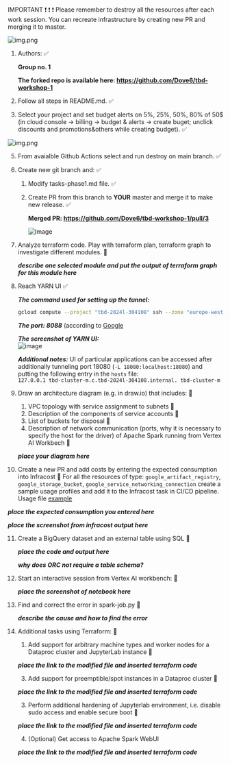 IMPORTANT ❗ ❗ ❗ Please remember to destroy all the resources after each work session. You can recreate infrastructure by creating new PR and merging it to master.
  
![img.png](doc/figures/destroy.png)

1. Authors: ✅

   **Group no. 1**

   **The forked repo is available here: https://github.com/Dove6/tbd-workshop-1**
   
3. Follow all steps in README.md. ✅

4. Select your project and set budget alerts on 5%, 25%, 50%, 80% of 50$ (in cloud console -> billing -> budget & alerts -> create buget; unclick discounts and promotions&others while creating budget). ✅

  ![img.png](doc/figures/discounts.png)

5. From avaialble Github Actions select and run destroy on main branch. ✅
   
7. Create new git branch and: ✅
    1. Modify tasks-phase1.md file. ✅
    
    2. Create PR from this branch to **YOUR** master and merge it to make new release. ✅

       **Merged PR: https://github.com/Dove6/tbd-workshop-1/pull/3**

       ![image](https://github.com/Dove6/tbd-workshop-1/assets/24943032/2b30ab02-2458-44f1-b706-8b55daa83508)

8. Analyze terraform code. Play with terraform plan, terraform graph to investigate different modules. 🔄

    ***describe one selected module and put the output of terraform graph for this module here***
   
9. Reach YARN UI ✅
   
   ***The command used for setting up the tunnel:***
   ```sh
   gcloud compute --project "tbd-2024l-304108" ssh --zone "europe-west1-b" "tbd-cluster-m" -- -L 8088:localhost:8088
   ```

   ***The port: 8088*** (according to [Google](https://cloud.google.com/dataproc/docs/concepts/accessing/cluster-web-interfaces#available_interfaces_)

   ***The screenshot of YARN UI:***  
   ![image](https://github.com/Dove6/tbd-workshop-1/assets/24943032/27dda782-ece0-411a-96c4-6b3b5fe8e867)

   ***Additional notes:***
   UI of particular applications can be accessed after additionally tunneling port 18080 (`-L 18080:localhost:18080`) and putting the following entry in the `hosts` file:  
   `127.0.0.1 tbd-cluster-m.c.tbd-2024l-304108.internal. tbd-cluster-m`
   
11. Draw an architecture diagram (e.g. in draw.io) that includes: 🔄
    1. VPC topology with service assignment to subnets 🔄
    2. Description of the components of service accounts 🔄
    3. List of buckets for disposal 🔄
    4. Description of network communication (ports, why it is necessary to specify the host for the driver) of Apache Spark running from Vertex AI Workbech 🔄
  
    ***place your diagram here***

12. Create a new PR and add costs by entering the expected consumption into Infracost 🔄
For all the resources of type: `google_artifact_registry`, `google_storage_bucket`, `google_service_networking_connection`
create a sample usage profiles and add it to the Infracost task in CI/CD pipeline. Usage file [example](https://github.com/infracost/infracost/blob/master/infracost-usage-example.yml) 

   ***place the expected consumption you entered here***

   ***place the screenshot from infracost output here***

11. Create a BigQuery dataset and an external table using SQL 🔄
    
    ***place the code and output here***
   
    ***why does ORC not require a table schema?***

  
12. Start an interactive session from Vertex AI workbench: 🔄

    ***place the screenshot of notebook here***
   
13. Find and correct the error in spark-job.py 🔄

    ***describe the cause and how to find the error***

14. Additional tasks using Terraform: 🔄

    1. Add support for arbitrary machine types and worker nodes for a Dataproc cluster and JupyterLab instance 🔄

    ***place the link to the modified file and inserted terraform code***
    
    3. Add support for preemptible/spot instances in a Dataproc cluster 🔄

    ***place the link to the modified file and inserted terraform code***
    
    3. Perform additional hardening of Jupyterlab environment, i.e. disable sudo access and enable secure boot 🔄
    
    ***place the link to the modified file and inserted terraform code***

    4. (Optional) Get access to Apache Spark WebUI

    ***place the link to the modified file and inserted terraform code***
